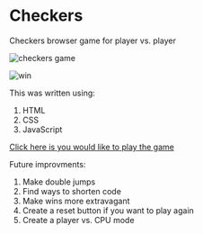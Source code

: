 # Checkers
Checkers browser game for player vs. player

![checkers game](/Users/Ryan/code/projects/Checkers/Images/checkersscreenshot.png "Checkers")

![win](/Users/Ryan/code/projects/Checkers/Images/checkerswin.png "Checkers win")

This was written using:
 1. HTML
 2. CSS
 3. JavaScript

 [Click here is you would like to play the game](https://ryanbranco.github.io/Checkers/)

 Future improvments:
  1. Make double jumps
  2. Find ways to shorten code
  3. Make wins more extravagant
  4. Create a reset button if you want to play again
  5. Create a player vs. CPU mode